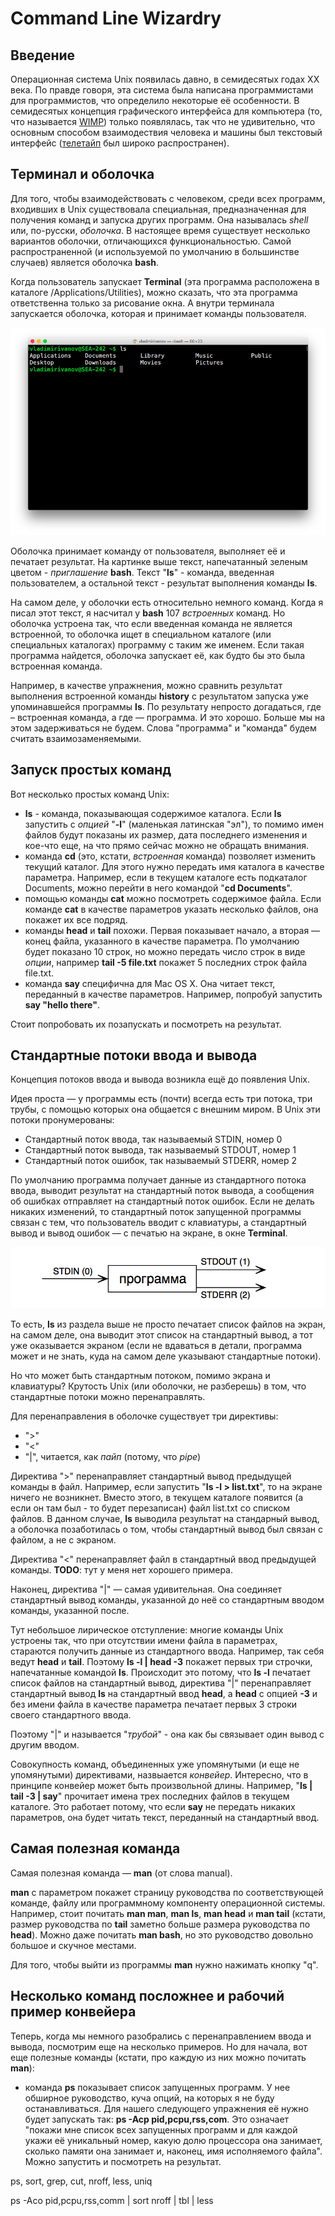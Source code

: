# Command Line Wizardry


## Введение

Операционная система Unix появилась давно, в семидесятых годах XX века. По
правде говоря, эта система была написана программистами для программистов, что
определило некоторые её особенности. В семидесятых концепция графического
интерфейса для компьютера (то, что называется [WIMP]) только появлялась, так что
не удивительно, что основным способом взаимодествия человека и машины был
текстовый интерфейс ([телетайп] был широко распространен).


## Терминал и оболочка

Для того, чтобы взаимодействовать с человеком, среди всех программ, входивших в
Unix существовала специальная, предназначенная для получения команд и запуска
других программ. Она называлась *shell* или, по-русски, *оболочка*. В настоящее
время существует несколько вариантов оболочки, отличающихся функциональностью.
Самой распространенной (и используемой по умолчанию в большинстве случаев)
является оболочка **bash**.

Когда пользователь запускает **Terminal** (эта программа расположена в каталоге
/Applications/Utilities), можно сказать, что эта программа ответственна только
за рисование окна. А внутри терминала запускается оболочка, которая и принимает
команды пользователя.

![Terminal image](terminal.png "Окно программы Terminal")

Оболочка принимает команду от пользователя, выполняет её и печатает результат.
На картинке выше текст, напечатанный зеленым цветом - _приглашение_ **bash**.
Текст "**ls**" - команда, введенная пользователем, а остальной текст - результат
выполнения команды **ls**.

На самом деле, у оболочки есть относительно немного команд. Когда я писал этот
текст, я насчитал у **bash** 107 _встроенных_ команд. Но оболочка устроена так,
что если введенная команда не является встроенной, то оболочка ищет в
специальном каталоге (или специальных каталогах) программу с таким же именем.
Если такая программа найдется, оболочка запускает её, как будто бы это была
встроенная команда.

Например, в качестве упражнения, можно сравнить результат выполнения встроенной
команды **history** с результатом запуска уже упоминавшейся программы **ls**. По
результату непросто догадаться, где – встроенная команда, а где — программа. И
это хорошо. Больше мы на этом задерживаться не будем. Слова "программа" и
"команда" будем считать взаимозаменяемыми.


## Запуск простых команд

Вот несколько простых команд Unix:

* **ls** - команда, показывающая содержимое каталога. Если **ls** запустить с _опцией_ "**-l**" (маленькая латинская "эл"), то помимо имен файлов будут показаны их размер, дата последнего изменения и кое-что еще, на что прямо сейчас можно не обращать внимания.
* команда **cd** (это, кстати, _встроенная_ команда) позволяет изменить текущий каталог. Для этого нужно передать имя каталога в качестве параметра. Например, если в текущем каталоге есть подкаталог Documents, можно перейти в него командой "**cd Documents**".
* помощью команды **cat** можно посмотреть содержимое файла. Если команде **cat** в качестве параметров указать несколько файлов, она покажет их все подряд.
* команды **head** и **tail** похожи. Первая показывает начало, а вторая — конец файла, указанного в качестве параметра. По умолчанию будет показано 10 строк, но можно передать число строк в виде _опции_, например **tail -5 file.txt** покажет 5 последних строк файла file.txt.
* команда **say** специфична для Mac OS X. Она читает текст, переданный в качестве параметров. Например, попробуй запустить **say "hello there"**.

Стоит попробовать их позапускать и посмотреть на результат.

## Стандартные потоки ввода и вывода

Концепция потоков ввода и вывода возникла ещё до появления Unix.

Идея проста — у программы есть (почти) всегда есть три потока, три трубы, с
помощью которых она общается с внешним миром. В Unix эти потоки пронумерованы:

- Стандартный поток ввода, так называемый STDIN, номер 0
- Стандартный поток вывода, так называемый STDOUT, номер 1
- Стандартный поток ошибок, так называемый STDERR, номер 2

По умолчанию программа получает данные из стандартного потока ввода, выводит
результат на стандартный поток вывода, а сообщения об ошибках отправляет на
стандартный поток ошибок. Если не делать никаких изменений, то стандартный поток
запущенной программы связан с тем, что пользователь вводит с клавиатуры, а
стандартный вывод и вывод ошибок — с печатью на экране, в окне **Terminal**.

![IO Streams](streams.png "Потоки ввода-вывода в Unix")

То есть, **ls** из раздела выше не просто печатает список файлов на экран, на
самом деле, она выводит этот список на стандартный вывод, а тот уже оказывается
экраном (если не вдаваться в детали, программа может и не знать, куда на самом
деле указывают стандартные потоки).

Но что может быть стандартным потоком, помимо экрана и клавиатуры? Крутость Unix
(или оболочки, не разберешь) в том, что стандартные потоки можно перенаправлять.

Для перенаправления в оболочке существует три директивы:

- ">"
- "<"
- "|", читается, как _пайп_ (потому, что _pipe_)

Директива ">" перенаправляет стандартный вывод предыдущей команды в файл.
Например, если запустить "**ls -l > list.txt**", то на экране ничего не
возникнет. Вместо этого, в текущем каталоге появится (а если он там был - то
будет перезаписан) файл list.txt со списком файлов. В данном случае, **ls**
выводила результат на стандарный вывод, а оболочка позаботилась о том, чтобы
стандартный вывод был связан с файлом, а не с экраном.

Директива "<" перенаправляет файл в стандартный ввод предыдущей команды.
**TODO**: тут у меня нет хорошего примера.

Наконец, директива "|" — самая удивительная. Она соединяет стандартный вывод
команды, указанной до неё со стандартным вводом команды, указанной после.

Тут небольшое лирическое отступление: многие команды Unix устроены так, что при
отсутствии имени файла в параметрах, стараются получить данные из стандартного
ввода. Например, так себя ведут **head** и **tail**. Поэтому **ls -l | head -3**
покажет первых три строчки, напечатанные командой **ls**. Происходит это потому,
что **ls -l** печатает список файлов на стандартный вывод, директива "|"
перенаправляет стандартный вывод **ls** на стандартный ввод **head**, а **head**
с опцией **-3** и без имени файла в качестве параметра печатает первых 3 строки
своего стандартного ввода.

Поэтому "|" и называется "_трубой_" - она как бы связывает один вывод с другим
вводом.

Совокупность команд, объединенных уже упомянутыми (и еще не упомянутыми)
директивами, назвыается _конвейер_. Интересно, что в принципе конвейер может
быть произвольной длины. Например, "**ls | tail -3 | say**" прочитает имена
трех последних файлов в текущем каталоге. Это работает потому, что если
**say** не передать никаких параметров, она будет читать текст, переданный на
стандартный ввод.


## Самая полезная команда

Самая полезная команда — **man** (от слова manual).

**man** с параметром покажет страницу руководства по соответствующей команде,
файлу или программному компоненту операционной системы. Например, стоит почитать
**man man**, **man ls**, **man head** и **man tail** (кстати, размер руководства
по **tail** заметно больше размера руководства по **head**). Можно даже почитать
**man bash**, но это руководство довольно большое и скучное местами.

Для того, чтобы выйти из программы **man** нужно нажимать кнопку "q".


## Несколько команд посложнее и рабочий пример конвейера

Теперь, когда мы немного разобрались с перенаправлением ввода и вывода,
посмотрим еще на несколько примеров. Но для начала, вот еще полезные команды
(кстати, про каждую из них можно почитать **man**):

- команда **ps** показывает список запущенных программ. У нее обширное
  руководство, куча опций, на которых я не буду останавливаться. Для нашего
  следующего упражнения её нужно будет запускать так: **ps -Acp
  pid,pcpu,rss,com**. Это означает "покажи мне список всех запущенных программ
  и для каждой укажи её уникальный номер, какую долю процессора она занимает,
  сколько памяти она занимает и, наконец, имя исполняемого файла". Можно
  запустить и посмотреть на результат.


ps, sort, grep, cut, nroff, less, uniq

ps -Aco pid,pcpu,rss,comm | sort
nroff | tbl | less





[WIMP]: https://en.wikipedia.org/wiki/WIMP_(computing)
[телетайп]: https://ru.wikipedia.org/wiki/Телетайп
